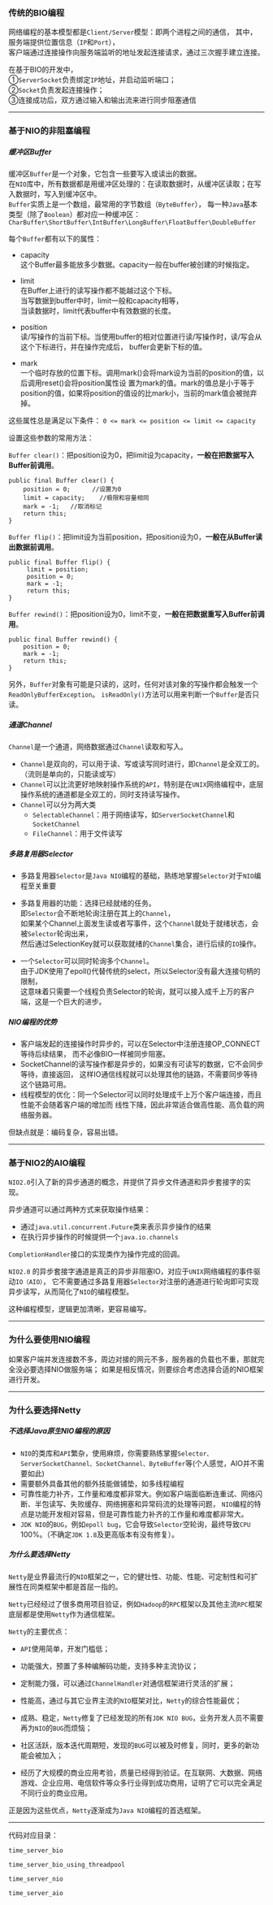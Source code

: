 ### 传统的BIO编程

网络编程的基本模型都是`Client/Server`模型：即两个进程之间的通信，
其中，
<br>服务端提供位置信息（`IP`和`Port`），
<br>客户端通过连接操作向服务端监听的地址发起连接请求，通过三次握手建立连接。

在基于BIO的开发中，
<br>①`ServerSocket`负责绑定`IP`地址，并启动监听端口；
<br>②`Socket`负责发起连接操作；
<br>③连接成功后，双方通过输入和输出流来进行同步阻塞通信


---
### 基于NIO的非阻塞编程

##### 缓冲区Buffer
缓冲区`Buffer`是一个对象，它包含一些要写入或读出的数据。
<br>在`NIO`库中，所有数据都是用缓冲区处理的：在读取数据时，从缓冲区读取；在写入数据时，写入到缓冲区中。
<br>`Buffer`实质上是一个数组，最常用的字节数组（`ByteBuffer`），
每一种`Java`基本类型（除了`Boolean`）都对应一种缓冲区：`CharBuffer\ShortBuffer\IntBuffer\LongBuffer\FloatBuffer\DoubleBuffer`


每个`Buffer`都有以下的属性：

* capacity
<br>这个Buffer最多能放多少数据。capacity一般在buffer被创建的时候指定。

* limit
<br>在Buffer上进行的读写操作都不能越过这个下标。
<br>当写数据到buffer中时，limit一般和capacity相等，
<br>当读数据时，limit代表buffer中有效数据的长度。

* position
<br>读/写操作的当前下标。当使用buffer的相对位置进行读/写操作时，读/写会从这个下标进行，并在操作完成后，
buffer会更新下标的值。

* mark
<br>一个临时存放的位置下标。调用mark()会将mark设为当前的position的值，以后调用reset()会将position属性设
置为mark的值。mark的值总是小于等于position的值，如果将position的值设的比mark小，当前的mark值会被抛弃掉。

这些属性总是满足以下条件：
`0 <= mark <= position <= limit <= capacity`

设置这些参数的常用方法：

`Buffer clear()`：把position设为0，把limit设为capacity，**一般在把数据写入Buffer前调用**。

```
public final Buffer clear() {
    position = 0;      //设置为0
    limit = capacity;    //极限和容量相同
    mark = -1;   //取消标记
    return this;
}
```



`Buffer flip()`：把limit设为当前position，把position设为0，**一般在从Buffer读出数据前调用**。
```
public final Buffer flip() {
     limit = position;
     position = 0;
     mark = -1;
     return this;
}
```


`Buffer rewind()`：把position设为0，limit不变，**一般在把数据重写入Buffer前调用**。
```
public final Buffer rewind() {
    position = 0;
    mark = -1;
    return this;
}
```


另外，`Buffer`对象有可能是只读的，这时，任何对该对象的写操作都会触发一个`ReadOnlyBufferException`。
`isReadOnly()`方法可以用来判断一个`Buffer`是否只读。



##### 通道Channel
`Channel`是一个通道，网络数据通过`Channel`读取和写入。
* `Channel`是双向的，可以用于读、写或读写同时进行，即`Channel`是全双工的。（流则是单向的，只能读或写）
* `Channel`可以比流更好地映射操作系统的`API`，特别是在`UNIX`网络编程中，底层操作系统的通道都是全双工的，同时支持读写操作。
* `Channel`可以分为两大类
  * `SelectableChannel`：用于网络读写，如`ServerSocketChannel`和`SocketChannel`
  * `FileChannel`：用于文件读写


##### 多路复用器Selector

* 多路复用器`Selector`是`Java NIO`编程的基础，熟练地掌握`Selector`对于`NIO`编程至关重要

* 多路复用器的功能：选择已经就绪的任务。
<br>即`Selector`会不断地轮询注册在其上的`Channel`，
<br>如果某个Channel上面发生读或者写事件，这个`Channel`就处于就绪状态，会被`Selector`轮询出来，
<br>然后通过SelectionKey就可以获取就绪的`Channel`集合，进行后续的`IO`操作。


* 一个`Selector`可以同时轮询多个`Channel`。
<br>由于JDK使用了epoll()代替传统的select，所以Selector没有最大连接句柄的限制，
<br>这意味着只需要一个线程负责Selector的轮询，就可以接入成千上万的客户端，这是一个巨大的进步。


##### NIO编程的优势
* 客户端发起的连接操作时异步的，可以在Selector中注册连接OP_CONNECT等待后续结果，
而不必像BIO一样被同步阻塞。
* SocketChannel的读写操作都是异步的，如果没有可读写的数据，它不会同步等待，直接返回，
这样IO通信线程就可以处理其他的链路，不需要同步等待这个链路可用。
* 线程模型的优化：同一个Selector可以同时处理成千上万个客户端连接，而且性能不会随着客户端的增加而
线性下降，因此非常适合做高性能、高负载的网络服务器。

但缺点就是：编码复杂，容易出错。

----

### 基于NIO2的AIO编程

`NIO2.0`引入了新的异步通道的概念，并提供了异步文件通道和异步套接字的实现。

异步通道可以通过两种方式来获取操作结果：

* 通过`java.util.concurrent.Future`类来表示异步操作的结果
* 在执行异步操作的时候提供一个`java.io.channels`

`CompletionHandler`接口的实现类作为操作完成的回调。

`NIO2.0` 的异步套接字通道是真正的异步非阻塞IO，对应于`UNIX`网络编程的事件驱动`IO（AIO）`，
它不需要通过多路复用器`Selector`对注册的通道进行轮询即可实现异步读写，从而简化了`NIO`的编程模型。

这种编程模型，逻辑更加清晰，更容易编写。

----

### 为什么要使用NIO编程

如果客户端并发连接数不多，周边对接的网元不多，服务器的负载也不重，那就完全没必要选择NIO做服务端；
如果是相反情况，则要综合考虑选择合适的NIO框架进行开发。


----

### 为什么要选择Netty

##### 不选择Java原生NIO编程的原因
* `NIO`的类库和`API`繁杂，使用麻烦，你需要熟练掌握`Selector、ServerSocketChannel、SocketChannel、ByteBuffer`等(个人感觉，AIO并不需要如此)
* 需要额外具备其他的额外技能做铺垫，如多线程编程
* 可靠性能力补齐，工作量和难度都非常大。例如客户端面临断连重试、网络闪断、半包读写、失败缓存、网络拥塞和异常码流的处理等问题，
`NIO`编程的特点是功能开发相对容易，但是可靠性能力补齐的工作量和难度都非常大。
* `JDK NIO`的`BUG`，例如`epoll bug`，它会导致`Selector`空轮询，最终导致`CPU` 100%。（不确定`JDK 1.8`及更高版本有没有修复）。

##### 为什么要选择Netty

`Netty`是业界最流行的`NIO`框架之一，它的健壮性、功能、性能、可定制性和可扩展性在同类框架中都是首屈一指的。

`Netty`已经经过了很多商用项目验证，例如`Hadoop`的`RPC`框架以及其他主流`RPC`框架底层都是使用`Netty`作为通信框架。

`Netty`的主要优点：

* `API`使用简单，开发门槛低；

* 功能强大，预置了多种编解码功能，支持多种主流协议；

* 定制能力强，可以通过`ChannelHandler`对通信框架进行灵活的扩展；

* 性能高，通过与其它业界主流的`NIO`框架对比，`Netty`的综合性能最优；

* 成熟、稳定，`Netty`修复了已经发现的所有`JDK NIO BUG`，业务开发人员不需要再为`NIO`的`BUG`而烦恼；

* 社区活跃，版本迭代周期短，发现的`BUG`可以被及时修复，同时，更多的新功能会被加入；

* 经历了大规模的商业应用考验，质量已经得到验证。在互联网、大数据、网络游戏、企业应用、电信软件等众多行业得到成功商用，证明了它可以完全满足不同行业的商业应用。

正是因为这些优点，`Netty`逐渐成为`Java NIO`编程的首选框架。

----

代码对应目录：

`time_server_bio`

`time_server_bio_using_threadpool`

`time_server_nio`

`time_server_aio`